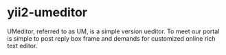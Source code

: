 # yii2-umeditor
UMeditor, referred to as UM, is a simple version ueditor. To meet our portal is simple to post reply box frame and demands for customized online rich text editor.
